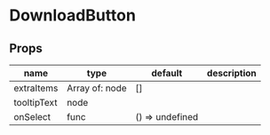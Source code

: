 # DownloadButton

## Props

|name|type|default|description|
|----|----|-------|-----------|
|extraItems|Array of: node|[]||
|tooltipText|node|||
|onSelect|func|() => undefined||


